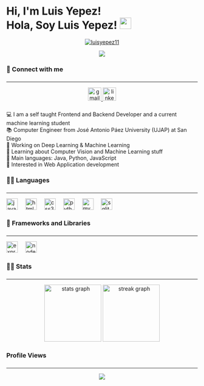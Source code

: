 <h1 align="left">Hi, I'm Luis Yepez!<br>Hola, Soy Luis Yepez! <img src="https://media.giphy.com/media/hvRJCLFzcasrR4ia7z/giphy.gif" width="30"></h1>
<p align="center">
	<a href="https://github.com/luisyepez11">
		<img src="https://img.shields.io/github/followers/luisyepez11?label=Followers" alt="luisyepez11" />
	</a>
</p>

<p align="center">
	<a href="https://github.com/luis-araujo23">
		<img src="https://readme-typing-svg.herokuapp.com?lines=Computer+engineer;Frontend+And+Backend+Developer;Always%20learning%20new%20things&center=true&width=380&height=45">
	</a>
</p>

###

<h3 align="left">🤝 Connect with me</h3>

###

<hr>
<div align="center">
  <a href="mailto:luisrobert11660@gmail.com" target="_blank">
    <img src="https://img.shields.io/static/v1?message=Gmail&logo=gmail&label=&color=D14836&logoColor=white&labelColor=&style=for-the-badge" height="35" alt="gmail logo" />
  </a>
  <a href="https://www.linkedin.com/in/luis-yepez-2a7306322" target="_blank">
    <img src="https://img.shields.io/static/v1?message=LinkedIn&logo=linkedin&label=&color=0077B5&logoColor=white&labelColor=&style=for-the-badge" height="35" alt="linkedin logo" />
  </a>
</div>
</div>

###

<p align="left">💻 I am a self taught Frontend and Backend Developer and a current machine learning student<br>📚 Computer Engineer from José Antonio Páez University (UJAP) at San Diego<br>🔭 Working on Deep Learning & Machine Learning<br>🌱 Learning about Computer Vision and Machine Learning stuff<br>🌟 Main languages: Java, Python, JavaScript<br>🚩 Interested in Web Application development</p>

###

<h3 align="left">👨‍💻 Languages</h3>

###

<hr>

<div align="left">
  <img src="https://cdn.jsdelivr.net/gh/devicons/devicon/icons/javascript/javascript-original.svg" height="30" alt="javascript logo"  />
  <img width="12" />
  <img src="https://cdn.jsdelivr.net/gh/devicons/devicon/icons/html5/html5-original.svg" height="30" alt="html5 logo"  />
  <img width="12" />
  <img src="https://cdn.jsdelivr.net/gh/devicons/devicon/icons/css3/css3-original.svg" height="30" alt="css3 logo"  />
  <img width="12" />
  <img src="https://cdn.jsdelivr.net/gh/devicons/devicon/icons/python/python-original.svg" height="30" alt="python logo"  />
  <img width="12" />
  <img src="https://cdn.jsdelivr.net/gh/devicons/devicon/icons/mysql/mysql-original.svg" height="30" alt="mysql logo"  />
  <img width="12" />
  <img src="https://cdn.jsdelivr.net/gh/devicons/devicon/icons/sqlite/sqlite-original.svg" height="30" alt="sqlite logo"  />
</div>

###

<h3 align="left">🧰 Frameworks and Libraries</h3>

###

<hr>
<div align="left">
  <img src="https://cdn.jsdelivr.net/gh/devicons/devicon/icons/express/express-original.svg" height="30" alt="express logo"  />
  <img width="12" />
  <img src="https://cdn.jsdelivr.net/gh/devicons/devicon/icons/nodejs/nodejs-original.svg" height="30" alt="nodejs logo"  />
</div>

###

<h3 align="left">👨‍💼 Stats</h3>

###

<hr>

<div align="center">
  <img src="https://github-readme-stats.vercel.app/api?username=luisyepez11&hide_title=false&hide_rank=false&show_icons=true&include_all_commits=true&count_private=true&disable_animations=false&theme=dracula&locale=en&hide_border=false" height="150" alt="stats graph"  />
  <img src="https://streak-stats.demolab.com?user=luisyepez11&locale=en&mode=daily&theme=dracula&hide_border=false&border_radius=5" height="150" alt="streak graph"  />
</div>

###

<h3 align="left">Profile Views</h3>

###

<hr>

<div align="center">
  <img src="https://profile-counter.glitch.me/luisyepez11/count.svg?"  />
</div>

###
